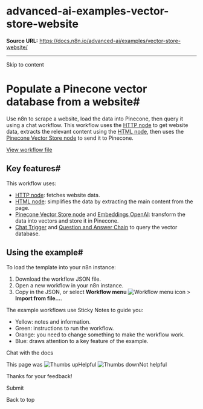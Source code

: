 # advanced-ai-examples-vector-store-website

**Source URL:** https://docs.n8n.io/advanced-ai/examples/vector-store-website/

---

Skip to content 

[ ](https://github.com/n8n-io/n8n-docs/edit/main/docs/advanced-ai/examples/vector-store-website.md "Edit this page")

# Populate a Pinecone vector database from a website#

Use n8n to scrape a website, load the data into Pinecone, then query it using a chat workflow. This workflow uses the [HTTP node](../../../integrations/builtin/core-nodes/n8n-nodes-base.httprequest/) to get website data, extracts the relevant content using the [HTML node](../../../integrations/builtin/core-nodes/n8n-nodes-base.html/), then uses the [Pinecone Vector Store node](../../../integrations/builtin/cluster-nodes/root-nodes/n8n-nodes-langchain.vectorstorepinecone/) to send it to Pinecone. 

[View workflow file](/_workflows/advanced-ai/examples/populate_a_pinecone_vector_database_from_a_website.json)

## Key features#

This workflow uses:

  * [HTTP node](../../../integrations/builtin/core-nodes/n8n-nodes-base.httprequest/): fetches website data.
  * [HTML node](../../../integrations/builtin/core-nodes/n8n-nodes-base.html/): simplifies the data by extracting the main content from the page.
  * [Pinecone Vector Store node](../../../integrations/builtin/cluster-nodes/root-nodes/n8n-nodes-langchain.vectorstorepinecone/) and [Embeddings OpenAI](../../../integrations/builtin/cluster-nodes/sub-nodes/n8n-nodes-langchain.embeddingsopenai/): transform the data into vectors and store it in Pinecone.
  * [Chat Trigger](../../../integrations/builtin/core-nodes/n8n-nodes-langchain.chattrigger/) and [Question and Answer Chain](../../../integrations/builtin/cluster-nodes/root-nodes/n8n-nodes-langchain.chainretrievalqa/) to query the vector database.



## Using the example#

To load the template into your n8n instance:

  1. Download the workflow JSON file.
  2. Open a new workflow in your n8n instance.
  3. Copy in the JSON, or select **Workflow menu** ![Workflow menu icon](../../../_images/common-icons/three-dots-horizontal.png) > **Import from file...**.



The example workflows use Sticky Notes to guide you:

  * Yellow: notes and information.
  * Green: instructions to run the workflow.
  * Orange: you need to change something to make the workflow work.
  * Blue: draws attention to a key feature of the example.



Chat with the docs

This page was ![Thumbs up](/_images/assets/thumb_up.png)Helpful  ![Thumbs down](/_images/assets/thumb_down.png)Not helpful 

Thanks for your feedback! 

Submit 

Back to top
